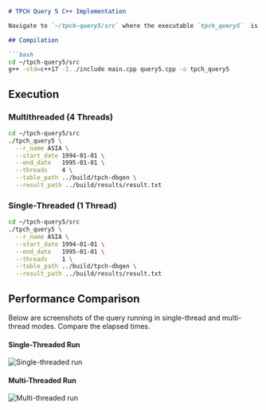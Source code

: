````markdown
# TPCH Query 5 C++ Implementation

Navigate to `~/tpch-query5/src` where the executable `tpch_query5`  is there.

## Compilation

```bash
cd ~/tpch-query5/src
g++ -std=c++17 -I../include main.cpp query5.cpp -o tpch_query5
````

## Execution

### Multithreaded (4 Threads)

```bash
cd ~/tpch-query5/src
./tpch_query5 \
  --r_name ASIA \
  --start_date 1994-01-01 \
  --end_date   1995-01-01 \
  --threads    4 \
  --table_path ../build/tpch-dbgen \
  --result_path ../build/results/result.txt
```

### Single-Threaded (1 Thread)

```bash
cd ~/tpch-query5/src
./tpch_query5 \
  --r_name ASIA \
  --start_date 1994-01-01 \
  --end_date   1995-01-01 \
  --threads    1 \
  --table_path ../build/tpch-dbgen \
  --result_path ../build/results/result.txt
```

## Performance Comparison

Below are screenshots of the query running in single-thread and multi-thread modes. Compare the elapsed times.

#### Single-Threaded Run

![Single-threaded run](./images/single_thread.png)

#### Multi-Threaded Run

![Multi-threaded run](./images/multi_thread.png)

```
```
